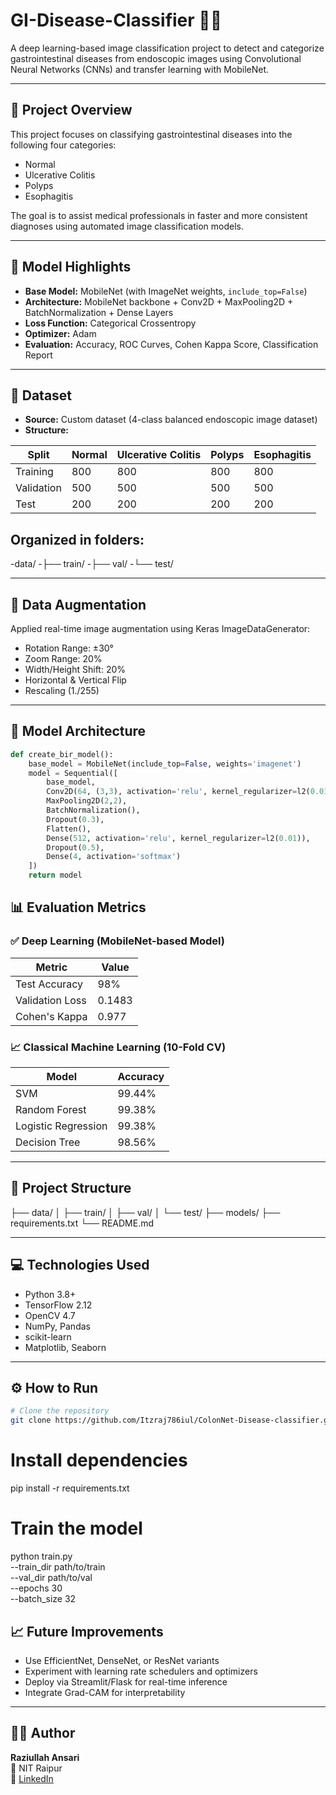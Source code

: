 # GI-Disease-Classifier 🧠🔬

A deep learning-based image classification project to detect and categorize gastrointestinal diseases from endoscopic images using Convolutional Neural Networks (CNNs) and transfer learning with MobileNet.

---

## 📌 Project Overview

This project focuses on classifying gastrointestinal diseases into the following four categories:
- Normal
- Ulcerative Colitis
- Polyps
- Esophagitis

The goal is to assist medical professionals in faster and more consistent diagnoses using automated image classification models.

---

## 🚀 Model Highlights

- **Base Model:** MobileNet (with ImageNet weights, `include_top=False`)
- **Architecture:** MobileNet backbone + Conv2D + MaxPooling2D + BatchNormalization + Dense Layers
- **Loss Function:** Categorical Crossentropy
- **Optimizer:** Adam
- **Evaluation:** Accuracy, ROC Curves, Cohen Kappa Score, Classification Report

---

## 📂 Dataset

- **Source:** Custom dataset (4-class balanced endoscopic image dataset)
- **Structure:**

| Split       | Normal | Ulcerative Colitis | Polyps | Esophagitis |
|-------------|--------|--------------------|--------|-------------|
| Training    | 800    | 800                | 800    | 800         |
| Validation  | 500    | 500                | 500    | 500         |
| Test        | 200    | 200                | 200    | 200         |

## Organized in folders:
-data/
-├── train/
-├── val/
-└── test/

---

## 🧪 Data Augmentation

Applied real-time image augmentation using Keras ImageDataGenerator:
- Rotation Range: ±30°
- Zoom Range: 20%
- Width/Height Shift: 20%
- Horizontal & Vertical Flip
- Rescaling (1./255)

---

## 🧠 Model Architecture

```python
def create_bir_model():
    base_model = MobileNet(include_top=False, weights='imagenet')
    model = Sequential([
        base_model,
        Conv2D(64, (3,3), activation='relu', kernel_regularizer=l2(0.01)),
        MaxPooling2D(2,2),
        BatchNormalization(),
        Dropout(0.3),
        Flatten(),
        Dense(512, activation='relu', kernel_regularizer=l2(0.01)),
        Dropout(0.5),
        Dense(4, activation='softmax')
    ])
    return model 
```

## 📊 Evaluation Metrics

### ✅ Deep Learning (MobileNet-based Model)

| Metric           | Value   |
|------------------|---------|
| Test Accuracy    | 98%     |
| Validation Loss  | 0.1483  |
| Cohen's Kappa    | 0.977   |

### 📈 Classical Machine Learning (10-Fold CV)

| Model               | Accuracy |
|---------------------|----------|
| SVM                 | 99.44%   |
| Random Forest       | 99.38%   |
| Logistic Regression | 99.38%   |
| Decision Tree       | 98.56%   |

---

## 📁 Project Structure

├── data/
│ ├── train/
│ ├── val/
│ └── test/
├── models/
├── requirements.txt
└── README.md



---

## 💻 Technologies Used

- Python 3.8+
- TensorFlow 2.12
- OpenCV 4.7
- NumPy, Pandas
- scikit-learn
- Matplotlib, Seaborn

---

## ⚙️ How to Run

```bash
# Clone the repository
git clone https://github.com/Itzraj786iul/ColonNet-Disease-classifier.git
```
# Install dependencies
pip install -r requirements.txt

# Train the model
python train.py \
  --train_dir path/to/train \
  --val_dir path/to/val \
  --epochs 30 \
  --batch_size 32


## 📈 Future Improvements

- Use EfficientNet, DenseNet, or ResNet variants  
- Experiment with learning rate schedulers and optimizers  
- Deploy via Streamlit/Flask for real-time inference  
- Integrate Grad-CAM for interpretability  

---

## 🙋‍♂️ Author

**Raziullah Ansari**  
📍 NIT Raipur  
🔗 [LinkedIn](https://www.linkedin.com/in/raziullah-ansari-8984431b6/)
